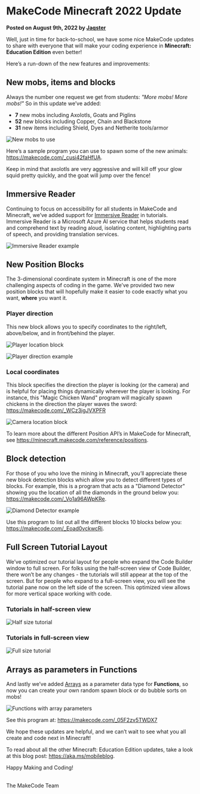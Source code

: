 # MakeCode Minecraft 2022 Update

**Posted on August 9th, 2022 by [Jaqster](https://github.com/jaqster)**

Well, just in time for back-to-school, we have some nice MakeCode updates to share with everyone that will make your coding experience in **Minecraft: Education Edition** even better!

Here’s a run-down of the new features and improvements:

## New mobs, items and blocks

Always the number one request we get from students: _"More mobs! More mobs!"_ So in this update we’ve added:

* **7** new mobs including Axolotls, Goats and Piglins
* **52** new blocks including Copper, Chain and Blackstone
* **31** new items including Shield, Dyes and Netherite tools/armor

![New mobs to use](/static/blog/minecraft/update-2022/new-mobs.png)

Here’s a sample program you can use to spawn some of the new animals: https://makecode.com/_cusi42faHfUA.

Keep in mind that axolotls are very aggressive and will kill off your glow squid pretty quickly, and the goat will jump over the fence!

## Immersive Reader

Continuing to focus on accessibility for all students in MakeCode and Minecraft, we’ve added support for [Immersive Reader](https://azure.microsoft.com/en-us/services/immersive-reader) in tutorials. Immersive Reader is a Microsoft Azure AI service that helps students read and comprehend text by reading aloud, isolating content, highlighting parts of speech, and providing translation services.

![Immersive Reader example](/static/blog/minecraft/update-2022/immersive-reader.png)

## New Position Blocks

The 3-dimensional coordinate system in Minecraft is one of the more challenging aspects of coding in the game. We’ve provided two new position blocks that will hopefully make it easier to code exactly what you want, **where** you want it.

### Player direction

This new block allows you to specify coordinates to the right/left, above/below, and in front/behind the player.

![Player location block](/static/blog/minecraft/update-2022/player-direction.png)

![Player direction example](/static/blog/minecraft/update-2022/player-direction-example.png)

### Local coordinates

This block specifies the direction the player is looking (or the camera) and is helpful for placing things dynamically wherever the player is looking. For instance, this "Magic Chicken Wand" program will magically spawn chickens in the direction the player waves the sword: https://makecode.com/_WCz3igJVXPFR

![Camera location block](/static/blog/minecraft/update-2022/camera-direction.png)

To learn more about the different Position API’s in MakeCode for Minecraft, see https://minecraft.makecode.com/reference/positions.

## Block detection

For those of you who love the mining in Minecraft, you’ll appreciate these new block detection blocks which allow you to detect different types of blocks. For example, this is a program that acts as a "Diamond Detector" showing you the location of all the diamonds in the ground below you: https://makecode.com/_Vo1a96AWpKRe.

![Diamond Detector example](/static/blog/minecraft/update-2022/diamond-detector.png)

Use this program to list out all the different blocks 10 blocks below you: https://makecode.com/_Eoad0vckwcRi.

## Full Screen Tutorial Layout

We’ve optimized our tutorial layout for people who expand the Code Builder window to full screen. For folks using the half-screen view of Code Builder, there won’t be any changes - the tutorials will still appear at the top of the screen. But for people who expand to a full-screen view, you will see the tutorial pane now on the left side of the screen. This optimized view allows for more vertical space working with code.

### Tutorials in half-screen view

![Half size tutorial](/static/blog/minecraft/update-2022/tutorial-half.png)

### Tutorials in full-screen view

![Full size tutorial](/static/blog/minecraft/update-2022/tutorial-full.png)

## Arrays as parameters in Functions

And lastly we’ve added [Arrays](https://minecraft.makecode.com/types/array) as a parameter data type for **Functions**, so now you can create your own random spawn block or do bubble sorts on mobs!

![Functions with array parameters](/static/blog/minecraft/update-2022/functions-arrays.png)

See this program at: https://makecode.com/_05F2zv5TWDX7

We hope these updates are helpful, and we can’t wait to see what you all create and code next in Minecraft!

To read about all the other Minecraft: Education Edition updates, take a look at this blog post: https://aka.ms/mobileblog.

Happy Making and Coding!

<br/>
The MakeCode Team